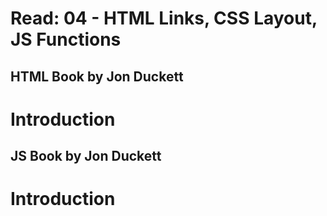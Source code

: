 # Read: 04 - HTML Links, CSS Layout, JS Functions

## HTML Book by Jon Duckett
<h1>Introduction</h1>


## JS Book by Jon Duckett
<h1>Introduction</h1>
